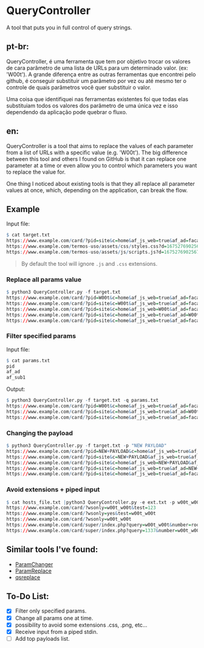 # QueryController
A tool that puts you in full control of query strings.

## **pt-br:**
QueryController, é uma ferramenta que tem por objetivo
trocar os valores de cara parâmetro de uma lista de URLs para um determinado valor. (ex: 'W00t').
A grande diferença entre as outras ferramentas que encontrei pelo github, é conseguir substituir
um parâmetro por vez ou até mesmo ter o controle de quais parâmetros você quer substituir o valor.

Uma coisa que identifiquei nas ferramentas existentes foi que todas elas substituiam todos os valores
dos parâmetro de uma única vez e isso dependendo da aplicação pode quebrar o fluxo.

## **en:**
QueryController is a tool that aims to replace the values of each parameter from a list of URLs with a specific value (e.g. 'W00t').
The big difference between this tool and others I found on GitHub is that it can replace one parameter at a time or 
even allow you to control which parameters you want to replace the value for.

One thing I noticed about existing tools is that they all replace all parameter values at once, 
which, depending on the application, can break the flow.

## Example
Input file:
```r
$ cat target.txt
https://www.example.com/card/?pid=site&c=home&af_js_web=true&af_ad=faca-parte&af_sub1=site
https://www.example.com/termos-uso/assets/css/styles.css?d=1675276902567
https://www.example.com/termos-uso/assets/js/scripts.js?d=1675276902567
```
>By default the tool will ignore `.js` and `.css` extensions.

### Replace all params value
```r
$ python3 QueryController.py -f target.txt
https://www.example.com/card/?pid=W00t&c=home&af_js_web=true&af_ad=faca-parte&af_sub1=site
https://www.example.com/card/?pid=site&c=W00t&af_js_web=true&af_ad=faca-parte&af_sub1=site
https://www.example.com/card/?pid=site&c=home&af_js_web=W00t&af_ad=faca-parte&af_sub1=site
https://www.example.com/card/?pid=site&c=home&af_js_web=true&af_ad=W00t&af_sub1=site
https://www.example.com/card/?pid=site&c=home&af_js_web=true&af_ad=faca-parte&af_sub1=W00t
```
### Filter specified params
Input file:
```r
$ cat params.txt
pid
af_ad
af_sub1
```
Output:
```r
$ python3 QueryController.py -f target.txt -q params.txt
https://www.example.com/card/?pid=W00t&c=home&af_js_web=true&af_ad=faca-parte&af_sub1=site
https://www.example.com/card/?pid=site&c=home&af_js_web=true&af_ad=W00t&af_sub1=site
https://www.example.com/card/?pid=site&c=home&af_js_web=true&af_ad=faca-parte&af_sub1=W00t
```
### Changing the payload
```r
$ python3 QueryController.py -f target.txt -p "NEW PAYLOAD"
https://www.example.com/card/?pid=NEW+PAYLOAD&c=home&af_js_web=true&af_ad=faca-parte&af_sub1=site
https://www.example.com/card/?pid=site&c=NEW+PAYLOAD&af_js_web=true&af_ad=faca-parte&af_sub1=site
https://www.example.com/card/?pid=site&c=home&af_js_web=NEW+PAYLOAD&af_ad=faca-parte&af_sub1=site
https://www.example.com/card/?pid=site&c=home&af_js_web=true&af_ad=NEW+PAYLOAD&af_sub1=site
https://www.example.com/card/?pid=site&c=home&af_js_web=true&af_ad=faca-parte&af_sub1=NEW+PAYLOAD
```

### Avoid extensions + piped input
```r
$ cat hosts_file.txt |python3 QueryController.py -e ext.txt -p w00t_w00t
https://www.example.com/card/?wsonly=w00t_w00t&test=123
https://www.example.com/card/?wsonly=yes&test=w00t_w00t
https://www.example.com/card/?wsonly=w00t_w00t
https://www.example.com/card/super/index.php?query=w00t_w00t&number=root_under
https://www.example.com/card/super/index.php?query=1337&number=w00t_w00t
```

## Similar tools I've found:

* [ParamChanger](https://github.com/mathis2001/ParamChanger)
* [ParamReplace](https://github.com/Phoenix1112/ParamReplace)
* [qsreplace](https://github.com/tomnomnom/qsreplace)

## To-Do List:
- [x] Filter only specified params.
- [x] Change all params one at time.
- [x] possibility to avoid some extensions .css, .png, etc...
- [x] Receive input from a piped stdin.
- [ ] Add top payloads list.
